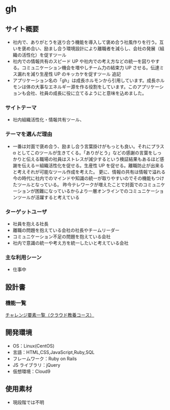 # gh

## サイト概要

- 社内で、ありがとうを送り合う機能を導入して褒め合う社風作りを行う。互いを褒め合い、励まし合う環境設計により離職者を減らし、会社の発展（組織の活性化）を促すツール
- 社内での情報共有のスピード UP や社内での考え方などの統一を図りやする。コミュニケーション機会を増やしチーム力の結束力 UP させる。伝達ミス漏れを減り生産性 UP のキッカケを促すツール
追記
- アプリケーション名の「gh」は成長ホルモンから引用しています。成長ホルモンは体の大事なエネルギー源を作る役割をしています。このアプリケーションも会社、社員の成長に役に立てるようにと意味を込めました。

### サイトテーマ

- 社内組織活性化・情報共有ツール、

### テーマを選んだ理由

- 一番は対面で褒め合う、励まし合う言葉掛けがもっとも良い。それにプラス α としてこのツールが生きてくる。「ありがとう」などの感謝の言葉をしっかりと伝える職場の社員はストレスが減少するという検証結果もあるほど感謝を伝える＝組織活性化を促せる。生産性 UP を促せる。離職防止が出来ると考えそれが可能なツール作成を考えた。
更に、情報の共有は情報で溢れる今の時代に社内でのマインドや知識の統一が取りやすいのでその機能もつけたツールとなっている。
昨今テレワークが増えたことで対面でのコミュニケーションが困難になっているからより一層オンラインでのコミュニケーションツールが活躍すると考えている

### ターゲットユーザ

- 社員を抱える社長
- 離職の問題を抱えている会社の社長やチームリーダー
- コミュニケーション不足の問題を抱えている会社
- 社内で意識の統一や考え方を統一したいと考えている会社

### 主な利用シーン

- 仕事中

## 設計書

### 機能一覧

[チャレンジ要素一覧（クラウド教養コース）](https://docs.google.com/spreadsheets/d/11vT-CJ0CDWwTn9ZXgUuaOOzv-lBLKihAXkJZgoRSDSo/edit?usp=sharing)

## 開発環境

- OS：Linux(CentOS)
- 言語：HTML,CSS,JavaScript,Ruby,SQL
- フレームワーク：Ruby on Rails
- JS ライブラリ：jQuery
- 仮想環境：Cloud9

## 使用素材

- 現段階では不明
